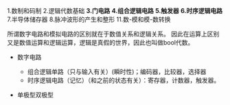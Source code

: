 1.数制和码制
2.逻辑代数基础
**3.门电路**
**4.组合逻辑电路**
**5.触发器**
**6.时序逻辑电路**
7.半导体储存器
8.脉冲波形的产生和整形
11.数-模和模-数转换


所谓数字电路和模拟电路的区别就在于数值关系和逻辑关系。
因此在运算上区别又是数值运算和逻辑运算，逻辑是真假的世界，因此也叫做bool代数。


- 数字电路
  - 组合逻辑单路（只与输入有关）(瞬时性)；编码器，比较器，选择器
  - 时序逻辑电路（记忆）（和之前的状态有关）：寄存器，计数器，触发器。

- 单极型双极型